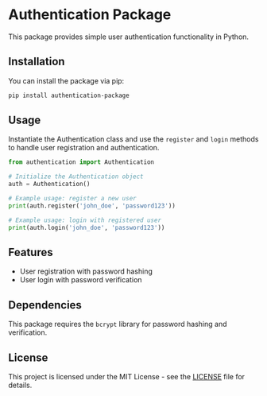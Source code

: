 # Authentication Package

This package provides simple user authentication functionality in Python.

## Installation

You can install the package via pip:

```bash
pip install authentication-package
```

## Usage

Instantiate the Authentication class and use the `register` and `login` methods to handle user registration and authentication.

```python
from authentication import Authentication

# Initialize the Authentication object
auth = Authentication()

# Example usage: register a new user
print(auth.register('john_doe', 'password123'))

# Example usage: login with registered user
print(auth.login('john_doe', 'password123'))
```

## Features

- User registration with password hashing
- User login with password verification

## Dependencies

This package requires the `bcrypt` library for password hashing and verification.

## License

This project is licensed under the MIT License - see the [LICENSE](LICENSE) file for details.

